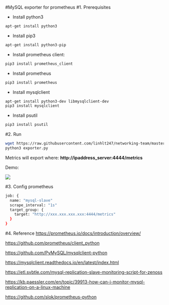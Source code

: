 #MySQL exporter for prometheus
#1. Prerequisites
- Install python3
```sh
apt-get install python3
```

- Install pip3
```sh
apt-get install python3-pip
```

- Install prometheus client:
```sh
pip3 install prometheus_client
```

- Install prometheus
```sh
pip3 install prometheus
```

- Install mysqlclient
```sh
apt-get install python3-dev libmysqlclient-dev
pip3 install mysqlclient
```
- Install psutil
```sh
pip3 install psutil
```

#2. Run
```sh
wget https://raw.githubusercontent.com/linhlt247/networking-team/master/LinhLT/Prometheus%2Bgrafana/mysql%20exporter%20python/exporter.py
python3 exporter.py
```
Metrics will export where: **http://ipaddress_server:4444/metrics**

Demo: 

![](http://image.prntscr.com/image/c3a75c2e82444d4caa0065a5793bdab1.png)

#3. Config prometheus

```sh
job: {
  name: "mysql-slave"
  scrape_interval: "1s"
  target_group: {
    target: "http://xxx.xxx.xxx.xxx:4444/metrics"
  }
}
```

#4. Reference
https://prometheus.io/docs/introduction/overview/

https://github.com/prometheus/client_python

https://github.com/PyMySQL/mysqlclient-python

https://mysqlclient.readthedocs.io/en/latest/index.html

https://etl.svbtle.com/mysql-replication-slave-monitoring-script-for-zenoss

https://kb.paessler.com/en/topic/39913-how-can-i-monitor-mysql-replication-on-a-linux-machine

https://github.com/slok/prometheus-python